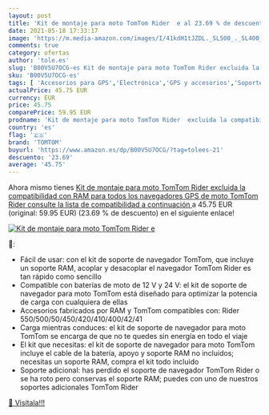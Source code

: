 ```yaml
---
layout: post
title: 'Kit de montaje para moto TomTom Rider  e al 23.69 % de descuento'
date: 2021-05-18 17:33:17
image: 'https://m.media-amazon.com/images/I/41kdH1tJZDL._SL500_._SL400_.jpg'
comments: true
category: ofertas
author: 'tole.es'
slug: 'B00V5U7OCG-es Kit de montaje para moto TomTom Rider excluida la...'
sku: 'B00V5U7OCG-es'
tags: [ 'Accesorios para GPS','Electrónica','GPS y accesorios','Soportes para GPS','gps','ram','tomtom', ]
actualPrice: 45.75 EUR
currency: EUR
price: 45.75
comparePrice: 59.95 EUR
prodname: 'Kit de montaje para moto TomTom Rider  excluida la compatibilidad con RAM  para todos los navegadores GPS de moto TomTom Rider  consulte la lista de compatibilidad a continuación '
country: 'es'
flag: '🇪🇸'
brand: 'TOMTOM'
buyurl: 'https://www.amazon.es/dp/B00V5U7OCG/?tag=tolees-21'
descuento: '23.69'
average: '45.75'
---
```


Ahora mismo tienes [Kit de montaje para moto TomTom Rider  excluida la compatibilidad con RAM  para todos los navegadores GPS de moto TomTom Rider  consulte la lista de compatibilidad a continuación ](https://www.amazon.es/dp/B00V5U7OCG/?tag=tolees-21) a 45.75 EUR (original: 59.95 EUR) (23.69 %  de descuento) en el siguiente enlace!

[![Kit de montaje para moto TomTom Rider  e](https://m.media-amazon.com/images/I/41kdH1tJZDL._SL500_._SL400_.jpg)](https://www.amazon.es/dp/B00V5U7OCG/?tag=tolees-21)

🔎:

- Fácil de usar: con el kit de soporte de navegador TomTom, que incluye un soporte RAM, acoplar y desacoplar el navegador TomTom Rider es tan rápido como sencillo
- Compatible con baterías de moto de 12 V y 24 V: el kit de soporte de navegador para moto TomTom está diseñado para optimizar la potencia de carga con cualquiera de ellas
- Accesorios fabricados por RAM y TomTom compatibles con: Rider 550/500/50/450/420/410/400/42/41
- Carga mientras conduces: el kit de soporte de navegador para moto TomTom se encarga de que no te quedes sin energía en todo el viaje
- El kit que necesitas: el kit de soporte de navegador para moto TomTom incluye el cable de la batería, apoyo y soporte RAM no incluidos; necesitas un soporte RAM, compra el kit todo incluido
- Soporte adicional: has perdido el soporte de navegador TomTom Rider o se ha roto pero conservas el soporte RAM; puedes con uno de nuestros soportes adicionales TomTom Rider

[🛒 Visítala!!!](https://www.amazon.es/dp/B00V5U7OCG/?tag=tolees-21)
